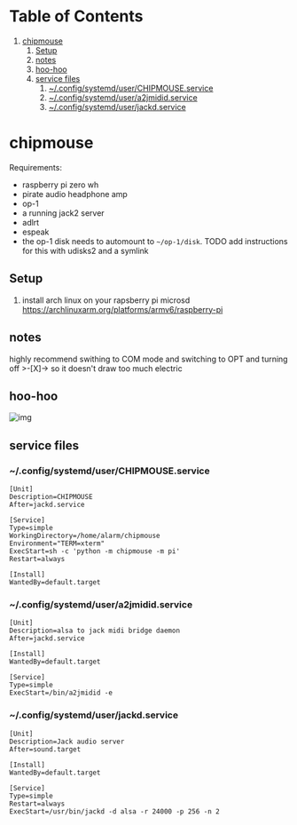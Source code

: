 
# Table of Contents

1.  [chipmouse](#orgcb93687)
    1.  [Setup](#org2c313b2)
    2.  [notes](#org65b2c8d)
    3.  [hoo-hoo](#org094d934)
    4.  [service files](#org0c3786a)
        1.  [~/.config/systemd/user/CHIPMOUSE.service](#orga9305f2)
        2.  [~/.config/systemd/user/a2jmidid.service](#orgc4e065d)
        3.  [~/.config/systemd/user/jackd.service](#org2218b01)


<a id="orgcb93687"></a>

# chipmouse

Requirements:

-   raspberry pi zero wh
-   pirate audio headphone amp
-   op-1
-   a running jack2 server
-   adlrt
-   espeak
-   the op-1 disk needs to automount to `~/op-1/disk`. TODO add instructions for this with udisks2 and a symlink


<a id="org2c313b2"></a>

## Setup

1.  install arch linux on your rapsberry pi microsd <https://archlinuxarm.org/platforms/armv6/raspberry-pi>


<a id="org65b2c8d"></a>

## notes

highly recommend swithing to COM mode and switching to OPT and turning off >-[X]-> so it doesn't draw too much electric


<a id="org094d934"></a>

## hoo-hoo

![img](./assets/menu1.gif "an early gif of menu action")


<a id="org0c3786a"></a>

## service files


<a id="orga9305f2"></a>

### ~/.config/systemd/user/CHIPMOUSE.service

```desktop
[Unit]
Description=CHIPMOUSE
After=jackd.service

[Service]
Type=simple
WorkingDirectory=/home/alarm/chipmouse
Environment="TERM=xterm"
ExecStart=sh -c 'python -m chipmouse -m pi'
Restart=always

[Install]
WantedBy=default.target
```

<a id="orgc4e065d"></a>

### ~/.config/systemd/user/a2jmidid.service

```desktop
[Unit]
Description=alsa to jack midi bridge daemon
After=jackd.service

[Install]
WantedBy=default.target

[Service]
Type=simple
ExecStart=/bin/a2jmidid -e
```

<a id="org2218b01"></a>

### ~/.config/systemd/user/jackd.service

```desktop
[Unit]
Description=Jack audio server
After=sound.target

[Install]
WantedBy=default.target

[Service]
Type=simple
Restart=always
ExecStart=/usr/bin/jackd -d alsa -r 24000 -p 256 -n 2
```

